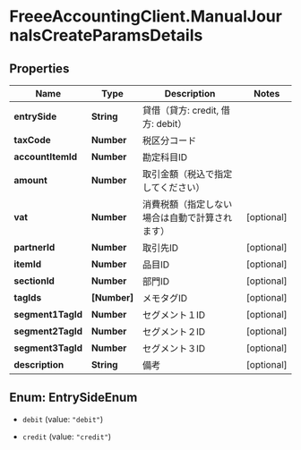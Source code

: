 # FreeeAccountingClient.ManualJournalsCreateParamsDetails

## Properties
Name | Type | Description | Notes
------------ | ------------- | ------------- | -------------
**entrySide** | **String** | 貸借（貸方: credit, 借方: debit） | 
**taxCode** | **Number** | 税区分コード | 
**accountItemId** | **Number** | 勘定科目ID | 
**amount** | **Number** | 取引金額（税込で指定してください） | 
**vat** | **Number** | 消費税額（指定しない場合は自動で計算されます） | [optional] 
**partnerId** | **Number** | 取引先ID | [optional] 
**itemId** | **Number** | 品目ID | [optional] 
**sectionId** | **Number** | 部門ID | [optional] 
**tagIds** | **[Number]** | メモタグID | [optional] 
**segment1TagId** | **Number** | セグメント１ID | [optional] 
**segment2TagId** | **Number** | セグメント２ID | [optional] 
**segment3TagId** | **Number** | セグメント３ID | [optional] 
**description** | **String** | 備考 | [optional] 


<a name="EntrySideEnum"></a>
## Enum: EntrySideEnum


* `debit` (value: `"debit"`)

* `credit` (value: `"credit"`)




